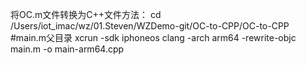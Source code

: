 
将OC.m文件转换为C++文件方法：
cd  /Users/iot_imac/wz/01.Steven/WZDemo-git/OC-to-CPP/OC-to-CPP   #main.m父目录
xcrun -sdk iphoneos clang -arch arm64 -rewrite-objc main.m -o main-arm64.cpp
